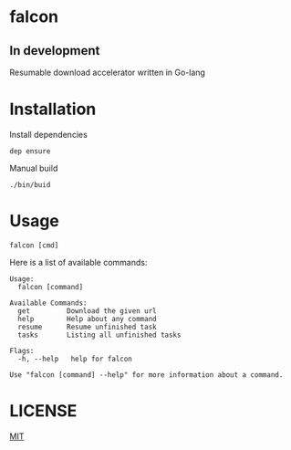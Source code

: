 # falcon

## In development

Resumable download accelerator written in Go-lang

# Installation

Install dependencies

```
dep ensure
```

Manual build

```
./bin/buid
```

# Usage

```
falcon [cmd]
```

Here is a list of available commands:

```
Usage:
  falcon [command]

Available Commands:
  get         Download the given url
  help        Help about any command
  resume      Resume unfinished task
  tasks       Listing all unfinished tasks

Flags:
  -h, --help   help for falcon

Use "falcon [command] --help" for more information about a command.
```

# LICENSE

[MIT](LICENSE)